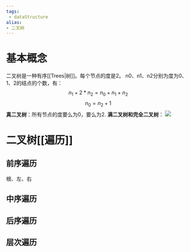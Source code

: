 ```yaml
---
tags:
 - dataStructure 
alias: 
- 二叉树
---
```

# 基本概念
二叉树是一种有序[[Trees|树]]。每个节点的度是2。
n0、n1、n2分别为度为0、1、2的结点的个数，有：
$$
n_{1} + 2 * n_{2} = n_{0}+ n_{1}+ n_{2}
$$
$$
n_{0}= n_{2} + 1
$$
**真二叉树**：所有节点的度要么为0，要么为2.
**满二叉树和完全二叉树**：
![](https://gd-hbimg.huaban.com/e83175c04970ea6ee4cb943c2c3f4e7501d30a19345b6-hpisx6) 
# 二叉树[[遍历]]
## 前序遍历
根、左、右
## 中序遍历

## 后序遍历
## 层次遍历

